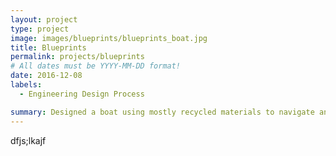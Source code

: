 ```yaml
---
layout: project
type: project
image: images/blueprints/blueprints_boat.jpg
title: Blueprints
permalink: projects/blueprints
# All dates must be YYYY-MM-DD format!
date: 2016-12-08
labels:
  - Engineering Design Process

summary: Designed a boat using mostly recycled materials to navigate and retrieve thirty ping pong balls scattered across a swimming pool
---
```

dfjs;lkajf

